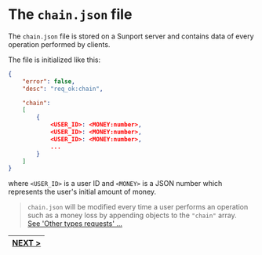 # The `chain.json` file

The `chain.json` file is stored on a Sunport server and contains data of every operation performed by clients.

The file is initialized like this:

```json
{
	"error": false,
	"desc": "req_ok:chain",

	"chain":
	[
		{
			<USER_ID>: <MONEY:number>,
			<USER_ID>: <MONEY:number>,
			<USER_ID>: <MONEY:number>,
			...
		}
	]
}
```

where `<USER_ID>` is a user ID and `<MONEY>` is a JSON number which represents the user's initial amount of money.

>`chain.json` will be modified every time a user performs an operation such as a money loss by appending objects to the `"chain"` array. \
>[See 'Other types requests' ...](generic_requests.md)

| [NEXT >](options_requests.md) |
|:-----------------------------:|
